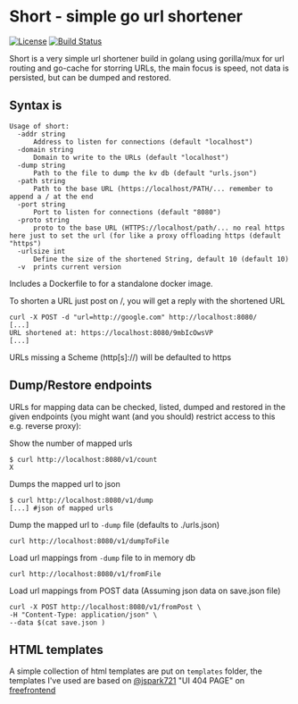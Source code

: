 # Short - simple go url shortener

[![License](https://img.shields.io/badge/license-MIT-green.svg)](https://git.thebarrens.nu/wolvie/short/blob/master/LICENSE)
[![Build Status](https://git.thebarrens.nu/wolvie/short/badges/master/build.svg)](https://git.thebarrens.nu/wolvie/short/)

Short is a very simple url shortener build in golang using gorilla/mux for url routing and go-cache for storring URLs, the main focus is speed, not data is persisted, but can be dumped and restored.

## Syntax is

```shell
Usage of short:
  -addr string
      Address to listen for connections (default "localhost")
  -domain string
      Domain to write to the URLs (default "localhost")
  -dump string
      Path to the file to dump the kv db (default "urls.json")
  -path string
      Path to the base URL (https://localhost/PATH/... remember to append a / at the end
  -port string
      Port to listen for connections (default "8080")
  -proto string
      proto to the base URL (HTTPS://localhost/path/... no real https here just to set the url (for like a proxy offloading https (default "https")
  -urlsize int
      Define the size of the shortened String, default 10 (default 10)
  -v  prints current version
```

Includes a Dockerfile to for a standalone docker image.

To shorten a URL just post on /, you will get a reply with the shortened URL

```shell
curl -X POST -d "url=http://google.com" http://localhost:8080/
[...]
URL shortened at: https://localhost:8080/9mbIcOwsVP
[...]
```

URLs missing a Scheme (http[s]://) will be defaulted to https

## Dump/Restore endpoints

URLs for mapping data can be checked, listed, dumped and restored in the given endpoints (you might want (and you should) restrict access to this e.g. reverse proxy):

Show the number of mapped urls

```shell
$ curl http://localhost:8080/v1/count
X
```

Dumps the mapped url to json

```shell
$ curl http://localhost:8080/v1/dump
[...] #json of mapped urls
```

Dump the mapped url to `-dump` file (defaults to ./urls.json)

```shell
curl http://localhost:8080/v1/dumpToFile
```

Load url mappings from `-dump` file to in memory db

```shell
curl http://localhost:8080/v1/fromFile
```

Load url mappings from POST data (Assuming json data on save.json file)

```shell
curl -X POST http://localhost:8080/v1/fromPost \
-H "Content-Type: application/json" \
--data $(cat save.json )
```

## HTML templates

A simple collection of html templates are put on `templates` folder, the templates I've used are based on [@jspark721]( https://github.com/jspark721 ) "UI 404 PAGE" on [freefrontend](https://codepen.io/juliepark/pen/erOoeZ)

